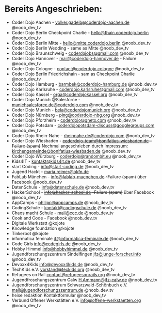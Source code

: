# Bereits Angeschrieben:

* Coder Dojo Aachen - volker.gadeib@coderdojo-aachen.de @noob_dev_tv
* Coder Dojo Berlin Checkpoint Charlie - hello@fhain.coderdojo.berlin @noob_dev_tv
* Coder Dojo Berlin Mitte - hello@mitte.coderdojo.berlin @noob_dev_tv
* Coder Dojo Berlin Wedding - same as Mitte @noob_dev_tv
* Coder Dojo Braunschweig - coderdojobs@gmail.com @noob_dev_tv
* Coder Dojo Hannover - mail@coderdojo-hannover.de 		- Failure @noob_dev_tv
* Coder Dojo Cologne - contact@coderdojo.cologne @noob_dev_tv
* Coder Dojo Berlin Friedrichshain - sam as Checkpoint Charlie @noob_dev_tv
* Coder Dojo Hamburg - barmbek@coderdojo-hamburg.de @noob_dev_tv
* Coder Dojo Karlsruhe - coderdojo.karlsruhe@gmail.com @noob_dev_tv
* Coder Dojo Kassel - orga@coderdojokassel.org @noob_dev_tv
* Coder Dojo Munich @Salesforce - munichsalesforce.de@coderdojo.com @noob_dev_tv
* Coder Dojo Munich - bela@coderdojomunich.org @noob_dev_tv
* Coder Dojo Nürnberg - ping@coderdojo-nbg.org @noob_dev_tv
* Coder Dojo Pforzheim - coderdojo@gnetx.com @noob_dev_tv
* Coder Dojo Potsdam - coderdojopotsdam-discuss@googlegroups.com @noob_dev_tv
* Coder Dojo Rhein-Nahe - rheinnahe.de@coderdojo.com @noob_dev_tv
* Coder Dojo Wiesbaden - ~~coderdojo-team@bonifatius-wiesbaden.de   -Failure (spam)~~  Nochmal angeschrieben durch Impressum: kirchengemeinde@bonifatius-wiesbaden.de @noob_dev_tv
* Coder Dojo Würzburg - coderdojo@randombit.eu @noob_dev_tv
* Kids4IT - kontakt@kids4it.de @noob_dev_tv
* start Coding - info@start-coding.de @noob_dev_tv
* Jugend Hackt - maria.reimer@okfn.de
* FabLab München - ~~info@fablab-muenchen.de    -Failure (spam)~~ über Facebook @noob_dev_tv
* DatenSchule - info@datenschule.de @noob_dev_tv
* HackerSchool - ~~info@hacker-school.de  -Failure (spam)~~ über Facebook @noob_dev_tv
* AppCamps - philipp@appcamps.de @noob_dev_tv
* CodingSchule - kontakt@codingschule.de @noob_dev_tv
* Chaos macht Schule - mail@ccc.de @noob_dev_tv
* Cook and Code - Facebook @noob_dev_tv
* Digitale Werkstatt @kojote
* Knowledge foundation @kojote
* Tinkerbot @kojote
* informatica feminale if@informatica-feminale.de  @noob_dev_tv
* Code Girls info@codegirls.de @noob_dev_tv
* Hobby Himmel info@hobbyhimmel.de @noob_dev_tv
* Jugendforschungszentrum Sindelfingen jfz@junge-forscher.info @noob_dev_tv
* Devoxx4Kids info@devoxx4kids.de @noob_dev_tv
* TechKids e.V. vorstand@teckids.org @noob_dev_tv
* Refugees on Rail contact@refugeesonrails.org @noob_dev_tv
* Jugendfroschungszentrum Calw H.Ammann@jfz-calw.de @noob_dev_tv
* Jugendforschungszentrum Schwarzwald-Schönbuch e.V. mail@jugendforschungszentrum.de @noob_dev_tv
* heise redaktion Kontaktformular @noob_dev_tv
* Verbund Offener Werkstätten e.V. info@offene-werkstaetten.org @noob_dev_tv